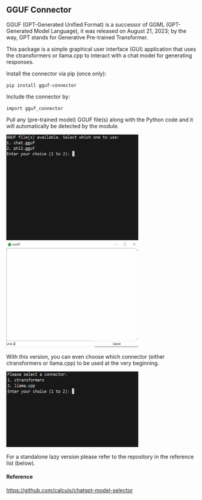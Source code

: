 ## GGUF Connector

GGUF (GPT-Generated Unified Format) is a successor of GGML (GPT-Generated Model Language), it was released on August 21, 2023; by the way, GPT stands for Generative Pre-trained Transformer.

This package is a simple graphical user interface (GUI) application that uses the ctransformers or llama.cpp to interact with a chat model for generating responses.

Install the connector via pip (once only):
```
pip install gguf-connector
```

Include the connector by:

```
import gguf_connector 
```

Pull any (pre-trained model) GGUF file(s) along with the Python code and it will automatically be detected by the module.

[<img src="https://raw.githubusercontent.com/calcuis/chatgpt-model-selector/master/demo.gif" width="350" height="280">](https://github.com/calcuis/chatgpt-model-selector/blob/main/demo.gif)
[<img src="https://raw.githubusercontent.com/calcuis/chatgpt-model-selector/master/demo1.gif" width="350" height="280">](https://github.com/calcuis/chatgpt-model-selector/blob/main/demo1.gif)

With this version, you can even choose which connector (either ctransformers or llama.cpp) to be used at the very beginning.

[<img src="https://raw.githubusercontent.com/calcuis/gguf-connector/master/demo.gif" width="350" height="200">](https://github.com/calcuis/gguf-connector/blob/main/demo.gif)

For a standalone lazy version please refer to the repository in the reference list (below).

#### Reference
https://github.com/calcuis/chatgpt-model-selector
